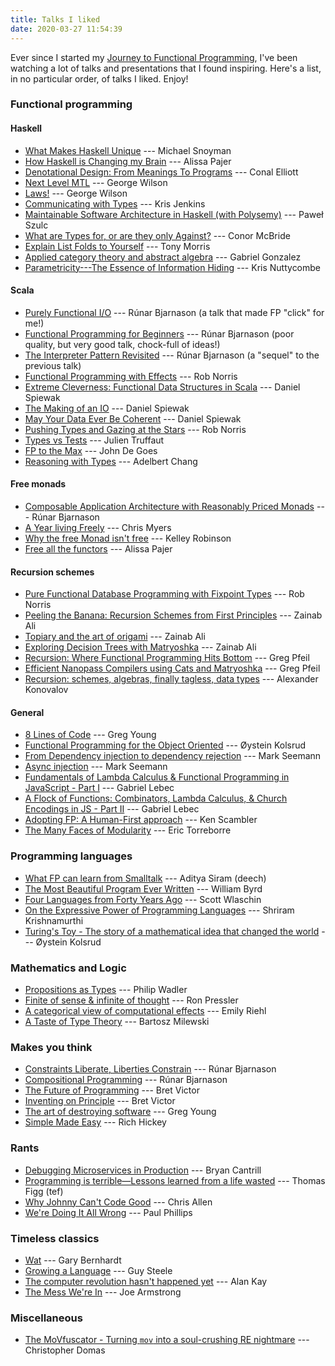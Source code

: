 ```yaml
---
title: Talks I liked
date: 2020-03-27 11:54:39
---
```


Ever since I started my [Journey to Functional Programming](https://www.youtube.com/watch?v=g1EvM4CbUvM), I've been watching a lot of talks and presentations that I found inspiring. Here's a list, in no particular order, of talks I liked. Enjoy!


### Functional programming

#### Haskell

 * [What Makes Haskell Unique](https://www.youtube.com/watch?v=DebDaiYev2M) --- Michael Snoyman
 * [How Haskell is Changing my Brain](https://vimeo.com/96639840) --- Alissa Pajer
 * [Denotational Design: From Meanings To Programs](https://www.youtube.com/watch?v=bmKYiUOEo2A) --- Conal Elliott
 * [Next Level MTL](https://www.youtube.com/watch?v=GZPup5Iuaqw) --- George Wilson
 * [Laws!](https://www.youtube.com/watch?v=VzNGF4V937o) --- George Wilson
 * [Communicating with Types](https://www.youtube.com/watch?v=R2afqbzWDiU) --- Kris Jenkins
 * [Maintainable Software Architecture in Haskell (with Polysemy)](https://www.youtube.com/watch?v=kIwd1D9m1gE) --- Paweł Szulc
 * [What are Types for, or are they only Against?](https://www.youtube.com/watch?v=3U3lV5VPmOU) --- Conor McBride
 * [Explain List Folds to Yourself](https://vimeo.com/64673035) --- Tony Morris
 * [Applied category theory and abstract algebra](https://www.youtube.com/watch?v=WsA7GtUQeB8) --- Gabriel Gonzalez
 * [Parametricity---The Essence of Information Hiding](https://www.youtube.com/watch?v=v6de5KWFY6M) --- Kris Nuttycombe

#### Scala

 * [Purely Functional I/O](https://www.infoq.com/presentations/io-functional-side-effects/) --- Rúnar Bjarnason (a talk that made FP "click" for me!)
 * [Functional Programming for Beginners](https://www.youtube.com/watch?v=aAtPi23nLcw) --- Rúnar Bjarnason (poor quality, but very good talk, chock-full of ideas!)
 * [The Interpreter Pattern Revisited](https://www.youtube.com/watch?v=hmX2s3pe_qk) --- Rúnar Bjarnason (a "sequel" to the previous talk)
 * [Functional Programming with Effects](https://www.youtube.com/watch?v=30q6BkBv5MY) --- Rob Norris
 * [Extreme Cleverness: Functional Data Structures in Scala](https://www.youtube.com/watch?v=pNhBQJN44YQ) --- Daniel Spiewak
 * [The Making of an IO](https://www.youtube.com/watch?v=g_jP47HFpWA) --- Daniel Spiewak
 * [May Your Data Ever Be Coherent](https://www.youtube.com/watch?v=gVXt1RG_yN0) --- Daniel Spiewak
 * [Pushing Types and Gazing at the Stars](https://skillsmatter.com/skillscasts/11626-keynote-pushing-types-and-gazing-at-the-stars) --- Rob Norris
 * [Types vs Tests](https://skillsmatter.com/skillscasts/12648-types-vs-tests) --- Julien Truffaut
 * [FP to the Max](https://www.youtube.com/watch?v=sxudIMiOo68) --- John De Goes
 * [Reasoning with Types](https://www.youtube.com/watch?v=TbASMeJSh9s) --- Adelbert Chang

#### Free monads

* [Composable Application Architecture with Reasonably Priced Monads](https://www.youtube.com/watch?v=M258zVn4m2M) --- Rúnar Bjarnason
* [A Year living Freely](https://www.youtube.com/watch?v=rK53C-xyPWw) --- Chris Myers
* [Why the free Monad isn't free](https://www.youtube.com/watch?v=U0lK0hnbc4U) --- Kelley Robinson
* [Free all the functors](https://vimeo.com/128467878) --- Alissa Pajer

#### Recursion schemes

 * [Pure Functional Database Programming with Fixpoint Types](https://www.youtube.com/watch?v=rBmx9NsNSXM) --- Rob Norris
 * [Peeling the Banana: Recursion Schemes from First Principles](https://www.youtube.com/watch?v=XZ9nPZbaYfE) --- Zainab Ali
 * [Topiary and the art of origami](https://skillsmatter.com/skillscasts/10959-topiary-and-the-art-of-origami) --- Zainab Ali
 * [Exploring Decision Trees with Matryoshka](https://www.youtube.com/watch?v=TrPlVnoLxTI) --- Zainab Ali
 * [Recursion: Where Functional Programming Hits Bottom](https://www.youtube.com/watch?v=24UoRaoKLjM) --- Greg Pfeil
 * [Efficient Nanopass Compilers using Cats and Matryoshka](https://www.youtube.com/watch?v=TQIHRBXM75E) --- Greg Pfeil
 * [Recursion: schemes, algebras, finally tagless, data types](https://www.youtube.com/watch?v=q_xPKaAcWtI) --- Alexander Konovalov

#### General

 * [8 Lines of Code](https://www.infoq.com/presentations/8-lines-code-refactoring/) --- Greg Young
 * [Functional Programming for the Object Oriented](https://www.youtube.com/watch?v=I2tMmsZC1ZU) --- Øystein Kolsrud
 * [From Dependency injection to dependency rejection](https://www.youtube.com/watch?v=cxs7oLGrxQ4) --- Mark Seemann
 * [Async injection](https://www.youtube.com/watch?v=o9qL4HcDpIQ) --- Mark Seemann
 * [Fundamentals of Lambda Calculus & Functional Programming in JavaScript - Part I](https://www.youtube.com/watch?v=3VQ382QG-y4) --- Gabriel Lebec
 * [A Flock of Functions: Combinators, Lambda Calculus, & Church Encodings in JS - Part II](https://www.youtube.com/watch?v=pAnLQ9jwN-E) --- Gabriel Lebec
 * [Adopting FP: A Human-First approach](https://www.youtube.com/watch?v=vpcKnqyNdSQ) --- Ken Scambler
 * [The Many Faces of Modularity](https://www.youtube.com/watch?v=SfW9w-FogeE) --- Eric Torreborre

### Programming languages

 * [What FP can learn from Smalltalk](https://www.youtube.com/watch?v=baxtyeFVn3w) --- Aditya Siram (deech)
 * [The Most Beautiful Program Ever Written](https://www.youtube.com/watch?v=OyfBQmvr2Hc) --- William Byrd
 * [Four Languages from Forty Years Ago](https://www.youtube.com/watch?v=0fpDlAEQio4) --- Scott Wlaschin
 * [On the Expressive Power of Programming Languages](https://www.youtube.com/watch?v=43XaZEn2aLc) --- Shriram Krishnamurthi
 * [Turing's Toy - The story of a mathematical idea that changed the world](https://www.youtube.com/watch?v=6MJHYQ4dmAI) --- Øystein Kolsrud

### Mathematics and Logic

 * [Propositions as Types](https://www.youtube.com/watch?v=IOiZatlZtGU) --- Philip Wadler
 * [Finite of sense & infinite of thought](https://www.youtube.com/watch?v=c_nPnURW6BU) --- Ron Pressler
 * [A categorical view of computational effects](https://www.youtube.com/watch?v=Ssx2_JKpB3U) --- Emily Riehl
 * [A Taste of Type Theory](https://www.youtube.com/watch?v=Nvw74z8uQVU) --- Bartosz Milewski

### Makes you think

 * [Constraints Liberate, Liberties Constrain](https://www.youtube.com/watch?v=GqmsQeSzMdw) --- Rúnar Bjarnason
 * [Compositional Programming](https://www.youtube.com/watch?v=ElLxn_l7P2I) --- Rúnar Bjarnason
 * [The Future of Programming](https://vimeo.com/71278954) --- Bret Victor
 * [Inventing on Principle](https://vimeo.com/36579366) --- Bret Victor
 * [The art of destroying software](https://vimeo.com/108441214) --- Greg Young
 * [Simple Made Easy](https://www.infoq.com/presentations/Simple-Made-Easy/) --- Rich Hickey

### Rants

 * [Debugging Microservices in Production](https://www.infoq.com/presentations/debugging-microservices-production/) --- Bryan Cantrill
 * [Programming is terrible—Lessons learned from a life wasted](https://www.youtube.com/watch?v=csyL9EC0S0c) --- Thomas Figg (tef)
 * [Why Johnny Can't Code Good](https://www.youtube.com/watch?v=2xyZeovFqCA) --- Chris Allen
 * [We're Doing It All Wrong](https://www.youtube.com/watch?v=TS1lpKBMkgg) --- Paul Phillips

### Timeless classics

 * [Wat](https://www.destroyallsoftware.com/talks/wat) --- Gary Bernhardt
 * [Growing a Language](https://www.youtube.com/watch?v=_ahvzDzKdB0) --- Guy Steele
 * [The computer revolution hasn't happened yet](https://www.youtube.com/watch?v=oKg1hTOQXoY) --- Alan Kay
 * [The Mess We're In](https://www.youtube.com/watch?v=lKXe3HUG2l4) --- Joe Armstrong

### Miscellaneous

 * [The MoVfuscator - Turning `mov` into a soul-crushing RE nightmare](https://www.youtube.com/watch?v=R7EEoWg6Ekk) --- Christopher Domas
